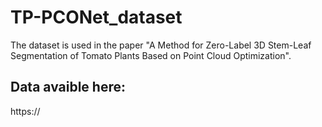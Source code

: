 # TP-PCONet_dataset
The dataset is used in the paper "A Method for Zero-Label 3D Stem-Leaf Segmentation of Tomato Plants Based on Point Cloud Optimization".  
## Data avaible here:
https://
